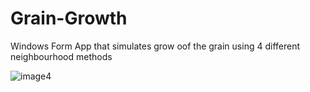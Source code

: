 # Grain-Growth
Windows Form App that simulates grow oof the grain using 4 different neighbourhood methods

![image4](https://user-images.githubusercontent.com/60195641/144641349-1ece48b0-bce2-4019-baf2-c80cc79141d1.png)
